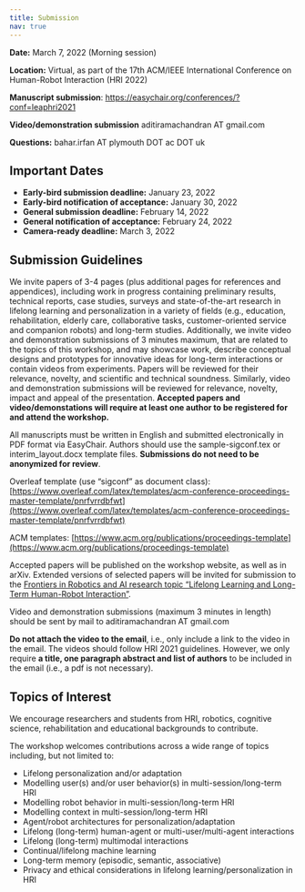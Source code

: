 ```yaml
---
title: Submission
nav: true
---
```


**Date:** March 7, 2022 (Morning session)

**Location:** Virtual, as part of the 17th ACM/IEEE International Conference on Human-Robot Interaction (HRI 2022)

**Manuscript submission**: https://easychair.org/conferences/?conf=leaphri2021

**Video/demonstration submission** aditiramachandran AT gmail.com

**Questions:** bahar.irfan AT plymouth DOT ac DOT uk


## Important Dates

- **Early-bird submission deadline:** January 23, 2022
- **Early-bird notification of acceptance:** January 30, 2022
- **General submission deadline:** February 14, 2022
- **General notification of acceptance:** February 24, 2022
- **Camera-ready deadline:** March 3, 2022


## Submission Guidelines

We invite papers of 3-4 pages (plus additional pages for references and appendices), including work in progress containing preliminary results, technical reports, case studies, surveys and state-of-the-art research in lifelong learning and personalization in a variety of fields (e.g., education, rehabilitation, elderly care, collaborative tasks, customer-oriented service and companion robots) and long-term studies. Additionally, we invite video and demonstration submissions of 3 minutes maximum, that are related to the topics of this workshop, and may showcase work, describe conceptual designs and prototypes for innovative ideas for long-term interactions or contain videos from experiments. Papers will be reviewed for their relevance, novelty, and scientific and technical soundness. Similarly, video and demonstration submissions will be reviewed for relevance, novelty, impact and appeal of the presentation. **Accepted papers and video/demonstations will require at least one author to be registered for and attend the workshop.**

All manuscripts must be written in English and submitted electronically in PDF format via EasyChair. Authors should use the sample-sigconf.tex or interim_layout.docx template files. **Submissions do not need to be anonymized for review**.

Overleaf template (use “sigconf” as document class): [https://www.overleaf.com/latex/templates/acm-conference-proceedings-master-template/pnrfvrrdbfwt](https://www.overleaf.com/latex/templates/acm-conference-proceedings-master-template/pnrfvrrdbfwt)

ACM templates: [https://www.acm.org/publications/proceedings-template](https://www.acm.org/publications/proceedings-template)

 Accepted papers will be published on the workshop website, as well as in arXiv. Extended versions of selected papers will be invited for submission to the [Frontiers in Robotics and AI research topic “Lifelong Learning and Long-Term Human-Robot Interaction”](https://www.frontiersin.org/research-topics/14495/lifelong-learning-and-long-term-human-robot-interaction).

Video and demonstration submissions (maximum 3 minutes in length) should be sent by mail to aditiramachandran AT gmail.com

**Do not attach the video to the email**, i.e., only include a link to the video in the email. The videos should follow HRI 2021 guidelines. However, we only require **a title, one paragraph abstract and list of authors** to be included in the email (i.e., a pdf is not necessary).

## Topics of Interest

We encourage researchers and students from HRI, robotics, cognitive science, rehabilitation and educational backgrounds to contribute.

The workshop welcomes contributions across a wide range of topics including, but not limited to:

- Lifelong personalization and/or adaptation
- Modelling user(s) and/or user behavior(s) in multi-session/long-term HRI
- Modelling robot behavior in multi-session/long-term HRI
- Modelling context in multi-session/long-term HRI
- Agent/robot architectures for personalization/adaptation
- Lifelong (long-term) human-agent or multi-user/multi-agent interactions
- Lifelong (long-term) multimodal interactions
- Continual/lifelong machine learning
- Long-term memory (episodic, semantic, associative)
- Privacy and ethical considerations in lifelong learning/personalization in HRI


